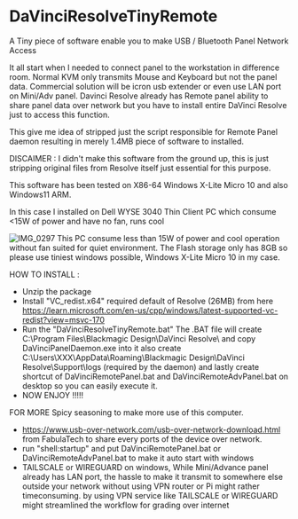 # DaVinciResolveTinyRemote
A Tiny piece of software enable you to make USB / Bluetooth Panel Network Access

It all start when I needed to connect panel to the workstation in difference room.
Normal KVM only transmits Mouse and Keyboard but not the panel data. Commercial solution will be icron usb extender or even use LAN port on Mini/Adv panel.
Davinci Resolve already has Remote panel ability to share panel data over network but you have to install entire DaVinci Resolve just to access this function.

This give me idea of stripped just the script responsible for Remote Panel daemon resulting in merely 1.4MB piece of software to installed.

DISCAIMER : I didn't make this software from the ground up, this is just stripping original files from Resolve itself just essential for this purpose.

This software has been tested on X86-64 Windows X-Lite Micro 10 and also Windows11 ARM.

In this case I installed on Dell WYSE 3040 Thin Client PC which consume <15W of power and have no fan, runs cool


![IMG_0297](https://github.com/user-attachments/assets/ab7a1658-a783-4715-b590-f2ae8a24467d)
This PC consume less than 15W of power and cool operation without fan suited for quiet environment.
The Flash storage only has 8GB so please use tiniest windows possible, Windows X-Lite Micro 10 in my case.


HOW TO INSTALL : 
- Unzip the package
- Install "VC_redist.x64" required default of Resolve (26MB) from here https://learn.microsoft.com/en-us/cpp/windows/latest-supported-vc-redist?view=msvc-170 
- Run the "DaVinciResolveTinyRemote.bat"
  The .BAT file will create C:\Program Files\Blackmagic Design\DaVinci Resolve\ and copy DaVinciPanelDaemon.exe into it
  also create C:\Users\XXX\AppData\Roaming\Blackmagic Design\DaVinci Resolve\Support\logs (required by the daemon)
  and lastly create shortcut of DaVinciRemotePanel.bat and DaVinciRemoteAdvPanel.bat on desktop so you can easily execute it.
- NOW ENJOY !!!!!

FOR MORE Spicy seasoning to make more use of this computer.
- https://www.usb-over-network.com/usb-over-network-download.html from FabulaTech to share every ports of the device over network.
- run "shell:startup" and put DaVinciRemotePanel.bat or DaVinciRemoteAdvPanel.bat to make it auto start with windows
- TAILSCALE or WIREGUARD on windows, While Mini/Advance panel already has LAN port, the hassle to make it transmit to somewhere else outside your network without
  using VPN router or Pi might rather timeconsuming. by using VPN service like TAILSCALE or WIREGUARD might streamlined the workflow for grading over internet
